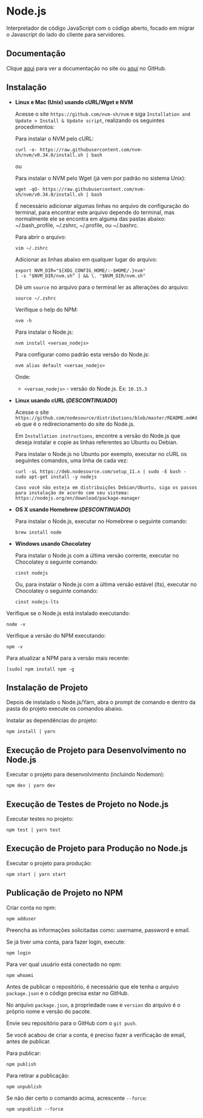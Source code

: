 # Node.js

Interpretador de código JavaScript com o código aberto, focado em migrar o Javascript do lado do cliente para servidores.

## Documentação

Clique [aqui](https://nodejs.org/en) para ver a documentação no site ou [aqui](https://github.com/nodejs/node) no GitHub.

## Instalação

- **Linux e Mac (Unix) usando cURL/Wget e NVM**

  Acesse o site `https://github.com/nvm-sh/nvm` e siga `Installation and Update > Install & Update script`, realizando os seguintes procedimentos:

  Para instalar o NVM pelo cURL:

  ```
  curl -o- https://raw.githubusercontent.com/nvm-sh/nvm/v0.34.0/install.sh | bash
  ```

  ou

  Para instalar o NVM pelo Wget (já vem por padrão no sistema Unix):

  ```
  wget -qO- https://raw.githubusercontent.com/nvm-sh/nvm/v0.34.0/install.sh | bash
  ```

  É necessário adicionar algumas linhas no arquivo de configuração do terminal, para encontrar este arquivo depende do terminal, mas normalmente ele se encontra em alguma das pastas abaixo: ~/.bash_profile, ~/.zshrc, ~/.profile, ou ~/.bashrc.

  Para abrir o arquivo:

  ```
  vim ~/.zshrc
  ```

  Adicionar as linhas abaixo em qualquer lugar do arquivo:

  ```
  export NVM_DIR="${XDG_CONFIG_HOME/:-$HOME/.}nvm"
  [ -s "$NVM_DIR/nvm.sh" ] && \. "$NVM_DIR/nvm.sh"
  ```

  Dê um `source` no arquivo para o terminal ler as alterações do arquivo:

  ```
  source ~/.zshrc
  ```

  Verifique o help do NPM:

  ```
  nvm -h
  ```

  Para instalar o Node.js:

  ```
  nvm install <versao_nodejs>
  ```

  Para configurar como padrão esta versão do Node.js:

  ```
  nvm alias default <versao_nodejs>
  ```

  Onde:

  - `<versao_nodejs>` - versão do Node.js. Ex: `10.15.3`

- **Linux usando cURL (_DESCONTINUADO_)**

  Acesse o site `https://github.com/nodesource/distributions/blob/master/README.md#deb` que é o redirecionamento do site do Node.js.

  Em `Installation instructions`, encontre a versão do Node.js que deseja instalar e copie as linhas referentes ao Ubuntu ou Debian.

  Para instalar o Node.js no Ubuntu por exemplo, executar no cURL os seguintes comandos, uma linha de cada vez:

  ```
  curl -sL https://deb.nodesource.com/setup_11.x | sudo -E bash -
  sudo apt-get install -y nodejs
  ```

  `Caso você não esteja em distribuições Debian/Ubuntu, siga os passos para instalação de acordo com seu sistema: https://nodejs.org/en/download/package-manager`

- **OS X usando Homebrew (_DESCONTINUADO_)**

  Para instalar o Node.js, executar no Homebrew o seguinte comando:

  ```
  brew install node
  ```

- **Windows usando Chocolatey**

  Para instalar o Node.js com a última versão corrente, executar no Chocolatey o seguinte comando:

  ```
  cinst nodejs
  ```

  Ou, para instalar o Node.js com a última versão estável (lts), executar no Chocolatey o seguinte comando:

  ```
  cinst nodejs-lts
  ``` 

Verifique se o Node.js está instalado executando:

```
node -v
```

Verifique a versão do NPM executando:

```
npm -v
```

Para atualizar a NPM para a versão mais recente:

```
[sudo] npm install npm -g
```

## Instalação de Projeto

Depois de instalado o Node.js/Yarn, abra o prompt de comando e dentro da pasta do projeto execute os comandos abaixo.

Instalar as dependências do projeto:

```
npm install | yarn
```

## Execução de Projeto para Desenvolvimento no Node.js

Executar o projeto para desenvolvimento (incluindo Nodemon):

```
npm dev | yarn dev
```

## Execução de Testes de Projeto no Node.js

Executar testes no projeto:

```
npm test | yarn test
```

## Execução de Projeto para Produção no Node.js

Executar o projeto para produção:

```
npm start | yarn start
```


## Publicação de Projeto no NPM

Criar conta no npm:

```
npm adduser
```

Preencha as informações solicitadas como: username, password e email.

Se já tiver uma conta, para fazer login, execute:

```
npm login
```

Para ver qual usuário está conectado no npm:

```
npm whoami
```

Antes de publicar o repositório, é necessário que ele tenha o arquivo `package.json` e o código precisa estar no GitHub.  

No arquivo `package.json`, a propriedade `name` e `version` do arquivo é o próprio nome e versão do pacote.  

Envie seu repositório para o GitHub com o `git push`.  

Se você acabou de criar a conta, é preciso fazer a verificação de email, antes de publicar.  

Para publicar:

```
npm publish
```

Para retirar a publicação:

```
npm unpublish
```

Se não der certo o comando acima, acrescente `--force`:

```
npm unpublish --force
```